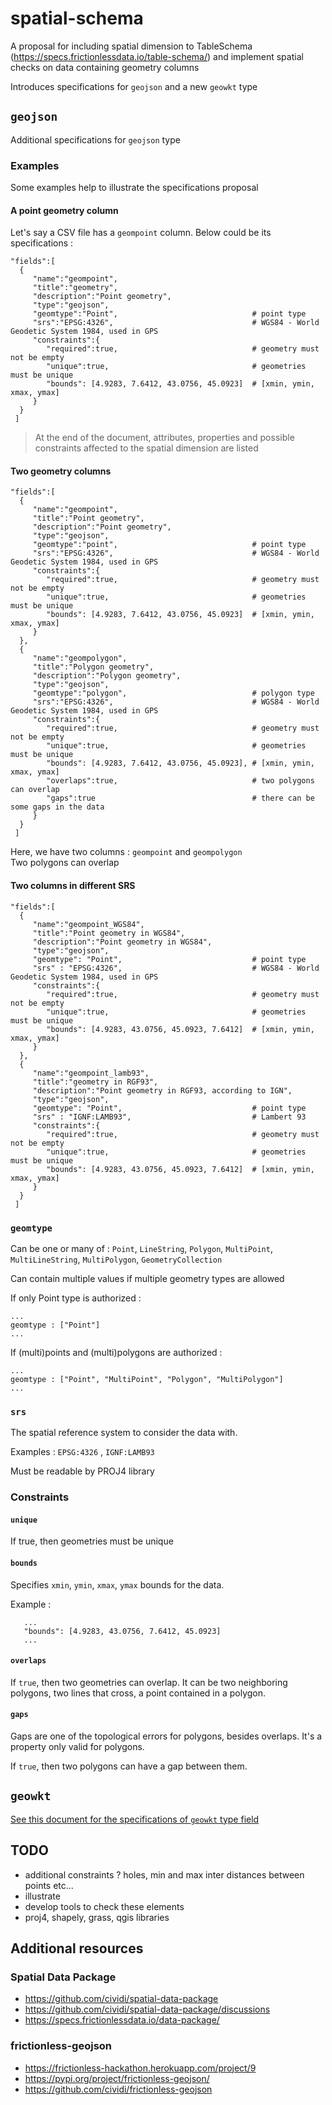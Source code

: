 # spatial-schema
A proposal for including spatial dimension to TableSchema (https://specs.frictionlessdata.io/table-schema/) and implement spatial checks on data containing geometry columns

Introduces specifications for `geojson` and a new `geowkt` type

## `geojson`
Additional specifications for `geojson` type

### Examples
Some examples help to illustrate the specifications proposal

#### A point geometry column
Let's say a CSV file has a `geompoint` column. Below could be its specifications :

    "fields":[
      {
         "name":"geompoint",
         "title":"geometry",
         "description":"Point geometry",
         "type":"geojson",
         "geomtype":"Point",                              # point type
         "srs":"EPSG:4326",                               # WGS84 - World Geodetic System 1984, used in GPS
         "constraints":{
            "required":true,                              # geometry must not be empty
            "unique":true,                                # geometries must be unique
            "bounds": [4.9283, 7.6412, 43.0756, 45.0923]  # [xmin, ymin, xmax, ymax]
         }
      }
     ]
     
> At the end of the document, attributes, properties and possible constraints affected to the spatial dimension are listed
     
#### Two geometry columns

    "fields":[
      {
         "name":"geompoint",
         "title":"Point geometry",
         "description":"Point geometry",
         "type":"geojson",
         "geomtype":"point",                              # point type
         "srs":"EPSG:4326",                               # WGS84 - World Geodetic System 1984, used in GPS
         "constraints":{
            "required":true,                              # geometry must not be empty
            "unique":true,                                # geometries must be unique
            "bounds": [4.9283, 7.6412, 43.0756, 45.0923]  # [xmin, ymin, xmax, ymax]
         }
      },
      {
         "name":"geompolygon",
         "title":"Polygon geometry",
         "description":"Polygon geometry",
         "type":"geojson",
         "geomtype":"polygon",                            # polygon type
         "srs":"EPSG:4326",                               # WGS84 - World Geodetic System 1984, used in GPS
         "constraints":{
            "required":true,                              # geometry must not be empty
            "unique":true,                                # geometries must be unique
            "bounds": [4.9283, 7.6412, 43.0756, 45.0923], # [xmin, ymin, xmax, ymax]
            "overlaps":true,                              # two polygons can overlap
            "gaps":true                                   # there can be some gaps in the data
         }
      }
     ]
     
Here, we have two columns : `geompoint` and `geompolygon`  
Two polygons can overlap

#### Two columns in different SRS
    "fields":[
      {
         "name":"geompoint_WGS84",
         "title":"Point geometry in WGS84",
         "description":"Point geometry in WGS84",
         "type":"geojson",
         "geomtype": "Point",                             # point type
         "srs" : "EPSG:4326",                             # WGS84 - World Geodetic System 1984, used in GPS
         "constraints":{
            "required":true,                              # geometry must not be empty
            "unique":true,                                # geometries must be unique
            "bounds": [4.9283, 43.0756, 45.0923, 7.6412]  # [xmin, ymin, xmax, ymax]
         }
      },
      {
         "name":"geompoint_lamb93",
         "title":"geometry in RGF93",
         "description":"Point geometry in RGF93, according to IGN",
         "type":"geojson",
         "geomtype": "Point",                             # point type
         "srs" : "IGNF:LAMB93",                           # Lambert 93
         "constraints":{
            "required":true,                              # geometry must not be empty
            "unique":true,                                # geometries must be unique
            "bounds": [4.9283, 43.0756, 45.0923, 7.6412]  # [xmin, ymin, xmax, ymax]
         }
      }
     ]
     
### `geomtype`
Can be one or many of : `Point`, `LineString`, `Polygon`, `MultiPoint`, `MultiLineString`, `MultiPolygon`, `GeometryCollection`

Can contain multiple values if multiple geometry types are allowed

If only Point type is authorized :

    ...
    geomtype : ["Point"]
    ...

If (multi)points and (multi)polygons are authorized :
    
    ...
    geomtype : ["Point", "MultiPoint", "Polygon", "MultiPolygon"]
    ...

### `srs`
The spatial reference system to consider the data with.

Examples : `EPSG:4326` , `IGNF:LAMB93`

Must be readable by PROJ4 library

### Constraints

#### `unique`
If true, then geometries must be unique

#### `bounds`
Specifies `xmin`, `ymin`, `xmax`, `ymax` bounds for the data.

Example :
       
       ...
       "bounds": [4.9283, 43.0756, 7.6412, 45.0923]
       ...


#### `overlaps`
If `true`, then two geometries can overlap. It can be two neighboring polygons, two lines that cross, a point contained in a polygon.

#### `gaps`
Gaps are one of the topological errors for polygons, besides overlaps. It's a property only valid for polygons.

If `true`, then two polygons can have a gap between them.

## `geowkt`
[See this document for the specifications of `geowkt` type field](geowkt.md)

## TODO
- additional constraints ? holes, min and max inter distances between points etc...
- illustrate
- develop tools to check these elements
- proj4, shapely, grass, qgis libraries

## Additional resources
### Spatial Data Package
- https://github.com/cividi/spatial-data-package
- https://github.com/cividi/spatial-data-package/discussions
- https://specs.frictionlessdata.io/data-package/

### frictionless-geojson
- https://frictionless-hackathon.herokuapp.com/project/9
- https://pypi.org/project/frictionless-geojson/
- https://github.com/cividi/frictionless-geojson

